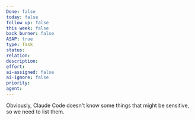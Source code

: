 ```yaml
---
Done: false
today: false
follow up: false
this week: false
back burner: false
ASAP: true
type: Task
status:
relation:
description:
effort:
ai-assigned: false
ai-ignore: false
priority:
agent:
---
```

Obviously, Claude Code doesn't know some things that might be sensitive, so we need to list them.
